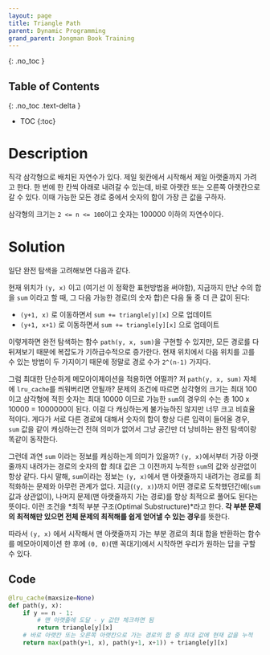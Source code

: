 ```yaml
---
layout: page
title: Triangle Path
parent: Dynamic Programming
grand_parent: Jongman Book Training
---
```


{: .no_toc }
## Table of Contents
{: .no_toc .text-delta }
- TOC
{:toc}

# Description
 직각 삼각형으로 배치된 자연수가 있다. 제일 윗칸에서 시작해서 제일
 아랫줄까지 가려고 한다. 한 번에 한 칸씩 아래로 내려갈 수 있는데, 바로
 아랫칸 또는 오른쪽 아랫칸으로 갈 수 있다. 이때 가능한 모든 경로
 중에서 숫자의 합이 가장 큰 값을 구하자.

 삼각형의 크기는 `2 <= n <= 100`이고 숫자는 100000 이하의 자연수이다.

# Solution
 일단 완전 탐색을 고려해보면 다음과 같다.

 현재 위치가 `(y, x)` 이고 (여기선 이 정확한 표현방법을 써야함),
 지금까지 만난 수의 합을 `sum` 이라고 할 때, 그 다음 가능한 경로(의
 숫자 합)은 다음 둘 중 더 큰 값이 된다:
  - `(y+1, x)` 로 이동하면서 `sum += triangle[y][x]` 으로 업데이트
  - `(y+1, x+1)` 로 이동하면서 `sum += triangle[y][x]` 으로 업데이트

 이렇게하면 완전 탐색하는 함수 `path(y, x, sum)`을 구현할 수 있지만,
 모든 경로를 다 뒤져보기 때문에 복잡도가 기하급수적으로 증가한다. 현재
 위치에서 다음 위치를 고를 수 있는 방법이 두 가지이기 때문에 정말로
 경로 수가 `2^(n-1)` 가지다.

 그럼 최대한 단순하게 메모아이제이션을 적용하면 어떨까? 저 `path(y, x,
 sum)` 자체에 `lru_cache`를 씌워버리면 안될까? 문제의 조건에 따르면
 삼각형의 크기는 최대 100이고 삼각형에 적힌 숫자는 최대 10000 이므로
 가능한 `sum`의 경우의 수는 총 100 x 10000 = 1000000이 된다. 이걸 다
 캐싱하는게 불가능하진 않지만 너무 크고 비효율적이다. 게다가 서로 다른
 경로에 대해서 숫자의 합이 항상 다른 입력이 들어올 경우, `sum` 값을
 같이 캐싱하는건 전혀 의미가 없어서 그냥 공간만 더 낭비하는 완전
 탐색이랑 똑같이 동작한다.

 그런데 과연 `sum` 이라는 정보를 캐싱하는게 의미가 있을까? `(y,
 x)`에서부터 가장 아랫줄까지 내려가는 경로의 숫자의 합 최대 값은 그
 이전까지 누적한 `sum`의 값와 상관없이 항상 같다. 다시 말해,
 `sum`이라는 정보는 `(y, x)`에서 맨 아랫줄까지 내려가는 경로를
 최적화하는 문제와 아무런 관계가 없다. 지금(`(y, x)`)까지 어떤 경로로
 도착했던간에(`sum` 값과 상관없이), 나머지 문제(맨 아랫줄까지 가는
 경로)를 항상 최적으로 풀어도 된다는 뜻이다. 이런 조건을 *최적 부분
 구조(Optimal Substructure)*라고 한다. **각 부분 문제의 최적해만
 있으면 전체 문제의 최적해를 쉽게 얻어낼 수 있는 경우**를 뜻한다.

 따라서 `(y, x)` 에서 시작해서 맨 아랫줄까지 가는 부분 경로의 최대
 합을 반환하는 함수를 메모아이제이션 한 후에 `(0, 0)`(맨 꼭대기)에서
 시작하면 우리가 원하는 답을 구할 수 있다.

## Code

```python
@lru_cache(maxsize=None)
def path(y, x):
    if y == n - 1:
        # 맨 아랫줄에 도달 - y 값만 체크하면 됨
        return triangle[y][x]
    # 바로 아랫칸 또는 오른쪽 아랫칸으로 가는 경로의 합 중 최대 값에 현재 값을 누적
    return max(path(y+1, x), path(y+1, x+1)) + triangle[y][x]
```
